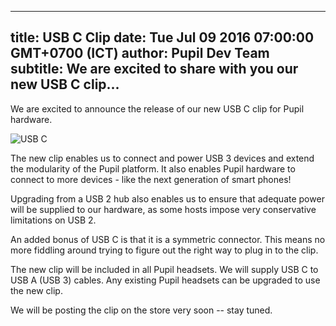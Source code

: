 ---
 title: USB C Clip
 date: Tue Jul 09 2016 07:00:00 GMT+0700 (ICT)
 author: Pupil Dev Team
 subtitle: We are excited to share with you our new USB C clip...
 ---

We are excited to announce the release of our new USB C clip for Pupil hardware.

<img src="../../../../media/images/blog/usb-c.jpg" class='Feature-image' alt="USB C">

The new clip enables us to connect and power USB 3 devices and extend the modularity of the Pupil platform. It also enables Pupil hardware to connect to more devices - like the next generation of smart phones! 

Upgrading from a USB 2 hub also enables us to ensure that adequate power will be supplied to our hardware, as some hosts impose very conservative limitations on USB 2.

An added bonus of USB C is that it is a symmetric connector. This means no more fiddling around trying to figure out the right way to plug in to the clip.

The new clip will be included in all Pupil headsets. We will supply USB C to USB A (USB 3) cables. Any existing Pupil headsets can be upgraded to use the new clip. 

We will be posting the clip on the store very soon -- stay tuned.